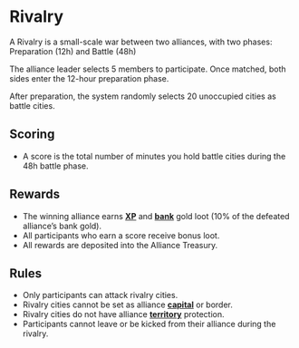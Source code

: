 # Rivalry

A Rivalry is a small-scale war between two alliances, with two phases: Preparation (12h) and Battle (48h)

The alliance leader selects 5 members to participate. Once matched, both sides enter the 12-hour preparation phase.

After preparation, the system randomly selects 20 unoccupied cities as battle cities.

## Scoring
- A score is the total number of minutes you hold battle cities during the 48h battle phase.

## Rewards
- The winning alliance earns **[XP](../alliances/level.md)** and **[bank](../alliances/bank.md)** gold loot (10% of the defeated alliance’s bank gold).
- All participants who earn a score receive bonus loot.
- All rewards are deposited into the Alliance Treasury.

## Rules
- Only participants can attack rivalry cities.
- Rivalry cities cannot be set as alliance **[capital](../alliances/capital.md)** or border.
- Rivalry cities do not have alliance **[territory](../alliances/territory.md)** protection.
- Participants cannot leave or be kicked from their alliance during the rivalry.